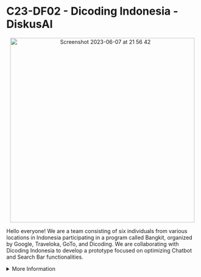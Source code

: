 # C23-DF02 - Dicoding Indonesia - DiskusAI

<p align="center">
     <img width="484" alt="Screenshot 2023-06-07 at 21 56 42" src="https://github.com/C23-DF02-DiskusAI-Dicoding-Indonesia/.github/assets/132810595/f6edca83-e298-48e9-b313-32b86b5291f5">
</p>

Hello everyone! We are a team consisting of six individuals from various locations in Indonesia participating in a program called Bangkit, organized by Google, Traveloka, GoTo, and Dicoding. We are collaborating with Dicoding Indonesia to develop a prototype focused on optimizing Chatbot and Search Bar functionalities. 

<details>
<summary>More Information</summary>
<br>

## DiskusAI
DiskusAI is a platform that combines Discussion Forums, Search Bar Optimization, and Chatbot AI functionalities. DiskusAI aims to provide a better user experience by delivering relevant and helpful answers in discussions, assisting users in finding information effectively, and suggesting appropriate discussion topics. DiskusAI also enhance the search bar feature by providing input suggestions to users. 

     
## Our Teams     

#### Machine Learning Team
| ID          | Name                 | Social Media |
| ------------| -------------------- | ------------ |
| M185DSX2110 | Ahmad Azzam Alhanafi | [Linkedin](https://www.linkedin.com/in/azzamhanafi/) |
| M181DSY1842 | Safira Raissa Rahmi  | [Linkedin](https://www.linkedin.com/in/safira-raissa-rahmi-a81668212/)|
| M181DSY2915 | Marcella Sintauly    | [Linkedin](https://www.linkedin.com/in/marcella-sintauly-67a473216/) |
| M209DKY3796 | Dewi Arumsari        | [Linkedin](https://www.linkedin.com/in/dewi-arumsari/) |

#### Cloud Computing Team
| ID          | Name                 | Social Media |
| ------------| -------------------- | ------------ |
| C360DSX2396 | Antonio Passaka A. W | [Linkedin](https://www.linkedin.com/in/antoniopassaka/) |
| C360DSY1917 | Shafaa Budi Aulia    | [Linkedin](https://www.linkedin.com/in/shafaabudiaulia/)|

## Repository
#### Machine Learning

#### Cloud Computing

</details>
